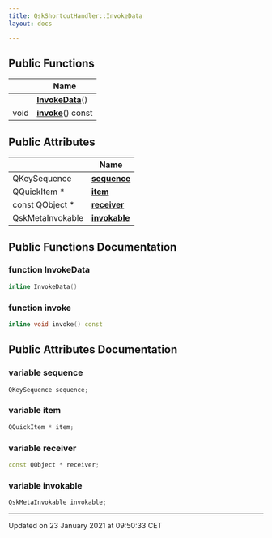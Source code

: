 ```yaml
---
title: QskShortcutHandler::InvokeData
layout: docs

---
```





## Public Functions

|                | Name           |
| -------------- | -------------- |
| | **[InvokeData](/docs/classes/class_qsk_shortcut_handler_1_1_invoke_data/#function-invokedata)**() |
| void | **[invoke](/docs/classes/class_qsk_shortcut_handler_1_1_invoke_data/#function-invoke)**() const |

## Public Attributes

|                | Name           |
| -------------- | -------------- |
| QKeySequence | **[sequence](/docs/classes/class_qsk_shortcut_handler_1_1_invoke_data/#variable-sequence)**  |
| QQuickItem * | **[item](/docs/classes/class_qsk_shortcut_handler_1_1_invoke_data/#variable-item)**  |
| const QObject * | **[receiver](/docs/classes/class_qsk_shortcut_handler_1_1_invoke_data/#variable-receiver)**  |
| QskMetaInvokable | **[invokable](/docs/classes/class_qsk_shortcut_handler_1_1_invoke_data/#variable-invokable)**  |

## Public Functions Documentation

### function InvokeData

```cpp
inline InvokeData()
```


### function invoke

```cpp
inline void invoke() const
```


## Public Attributes Documentation

### variable sequence

```cpp
QKeySequence sequence;
```


### variable item

```cpp
QQuickItem * item;
```


### variable receiver

```cpp
const QObject * receiver;
```


### variable invokable

```cpp
QskMetaInvokable invokable;
```


-------------------------------

Updated on 23 January 2021 at 09:50:33 CET